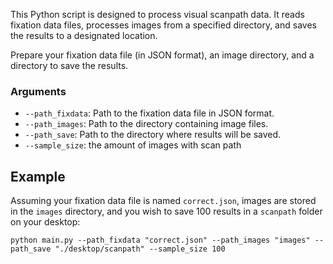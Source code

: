 
This Python script is designed to process visual scanpath data. It reads fixation data files, processes images from a specified directory, and saves the results to a designated location.

Prepare your fixation data file (in JSON format), an image directory, and a directory to save the results.

### Arguments
- `--path_fixdata`: Path to the fixation data file in JSON format.
- `--path_images`: Path to the directory containing image files.
- `--path_save`: Path to the directory where results will be saved.
- `--sample_size`: the amount of images with scan path

## Example
Assuming your fixation data file is named `correct.json`, images are stored in the `images` directory, and you wish to save 100 results in a `scanpath` folder on your desktop:

```
python main.py --path_fixdata "correct.json" --path_images "images" --path_save "./desktop/scanpath" --sample_size 100   
```


